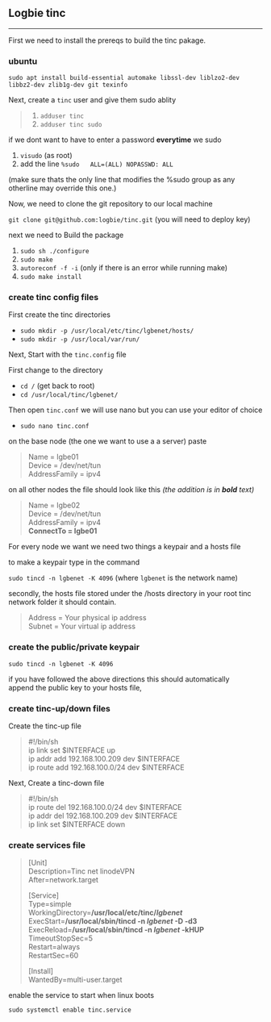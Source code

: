 Logbie tinc
------------
***
First we need to install the prereqs to build the tinc pakage.
### ubuntu
`sudo apt install build-essential automake libssl-dev liblzo2-dev libbz2-dev zlib1g-dev git texinfo`

Next, create a `tinc` user and give them sudo ablity

>1) `adduser tinc`
>2) `adduser tinc sudo`

if we dont want to have to enter a password **everytime** we sudo 

 1) `visudo` (as root)
 2) add the line `%sudo   ALL=(ALL) NOPASSWD: ALL`
 
 (make sure thats the only line that modifies the %sudo group as any otherline may override this one.)

Now, we need to clone the git repository to our local machine

`git clone git@github.com:logbie/tinc.git`
(you will need to deploy key)

next we need to Build the package

1) `sudo sh ./configure`
2) `sudo make`
3) `autoreconf -f -i` (only if there is an error while running make)
4) `sudo make install`

### create tinc config files

First create the tinc directories

* `sudo mkdir -p /usr/local/etc/tinc/lgbenet/hosts/`
* `sudo mkdir -p /usr/local/var/run/`

Next, Start with the `tinc.config` file

First change to the directory
* `cd /` (get back to root)
* `cd /usr/local/tinc/lgbenet/`

 Then open `tinc.conf` we will use nano but you can use your editor of choice
 
 * `sudo nano tinc.conf`
 
on the base node (the one we want to use a a server) paste

> Name = lgbe01  
> Device = /dev/net/tun  
> AddressFamily = ipv4  

on all other nodes the file should look like this *(the addition is in **bold** text)*

> Name = lgbe02  
> Device = /dev/net/tun  
> AddressFamily = ipv4  
> **ConnectTo = lgbe01**

For every node we want we need two things a  keypair and a hosts file

to make a keypair type in the command

`sudo tincd -n lgbenet -K 4096` (where `lgbenet` is the network name)

secondly, the hosts file stored under the /hosts directory in your root tinc network folder
it should contain.

> Address = Your physical ip address  
> Subnet = Your virtual ip address 

### create the public/private keypair

`sudo tincd -n lgbenet -K 4096`

if you have followed the above directions this should automatically  
append the public key to your hosts file,


### create tinc-up/down files

Create the tinc-up file

>#!/bin/sh  
>ip link set $INTERFACE up  
>ip addr add 192.168.100.209 dev $INTERFACE  
>ip route add 192.168.100.0/24 dev $INTERFACE  

Next, Create a tinc-down file

>\#!/bin/sh  
>ip route del 192.168.100.0/24 dev $INTERFACE  
>ip addr del 192.168.100.209 dev $INTERFACE  
>ip link set $INTERFACE down  
 
 ### create services file
 
>  [Unit]  
>  Description=Tinc net linodeVPN  
>  After=network.target  
>  
>  [Service]  
>  Type=simple  
>  WorkingDirectory=**/usr/local/etc/tinc/*lgbenet***  
>  ExecStart=**/usr/local/sbin/tincd -n *lgbenet* -D -d3**  
>  ExecReload=**/usr/local/sbin/tincd -n *lgbenet* -kHUP**  
>  TimeoutStopSec=5  
>  Restart=always  
>  RestartSec=60  
>  
>  [Install]  
>  WantedBy=multi-user.target  

enable the service to start when linux boots

`sudo systemctl enable tinc.service`


